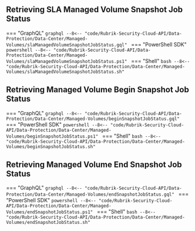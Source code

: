 ## Retrieving SLA Managed Volume Snapshot Job Status

=== "GraphQL"
    ```graphql
    --8<-- "code/Rubrik-Security-Cloud-API/Data-Protection/Data-Center/Managed-Volumes/slaManagedVolumeSnapshotJobStatus.gql"
    ```
=== "PowerShell SDK"
    ```powershell
    --8<-- "code/Rubrik-Security-Cloud-API/Data-Protection/Data-Center/Managed-Volumes/slaManagedVolumeSnapshotJobStatus.ps1"
    ```
=== "Shell"
    ```bash
    --8<-- "code/Rubrik-Security-Cloud-API/Data-Protection/Data-Center/Managed-Volumes/slaManagedVolumeSnapshotJobStatus.sh"
    ```

## Retrieving Managed Volume Begin Snapshot Job Status

=== "GraphQL"
    ```graphql
    --8<-- "code/Rubrik-Security-Cloud-API/Data-Protection/Data-Center/Managed-Volumes/beginSnapshotJobStatus.gql"
    ```
=== "PowerShell SDK"
    ```powershell
    --8<-- "code/Rubrik-Security-Cloud-API/Data-Protection/Data-Center/Managed-Volumes/beginSnapshotJobStatus.ps1"
    ```
=== "Shell"
    ```bash
    --8<-- "code/Rubrik-Security-Cloud-API/Data-Protection/Data-Center/Managed-Volumes/beginSnapshotJobStatus.sh"
    ```

## Retrieving Managed Volume End Snapshot Job Status

=== "GraphQL"
    ```graphql
    --8<-- "code/Rubrik-Security-Cloud-API/Data-Protection/Data-Center/Managed-Volumes/endSnapshotJobStatus.gql"
    ```
=== "PowerShell SDK"
    ```powershell
    --8<-- "code/Rubrik-Security-Cloud-API/Data-Protection/Data-Center/Managed-Volumes/endSnapshotJobStatus.ps1"
    ```
=== "Shell"
    ```bash
    --8<-- "code/Rubrik-Security-Cloud-API/Data-Protection/Data-Center/Managed-Volumes/endSnapshotJobStatus.sh"
    ```
